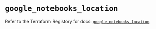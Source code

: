 # `google_notebooks_location`

Refer to the Terraform Registory for docs: [`google_notebooks_location`](https://registry.terraform.io/providers/hashicorp/google-beta/4.83.0/docs/resources/google_notebooks_location).
